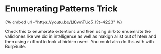 # Enumerating Patterns Trick

{% embed url="https://youtu.be/LI8wnTUc5-I?t=4223" %}

Check this to enumerate extentions and then using dirb to enuemrate the valid ones like we did in intelligence as well as makign a list out of htem and then using exiftool to look at hidden users. You could also do this with with BurpSuite.
